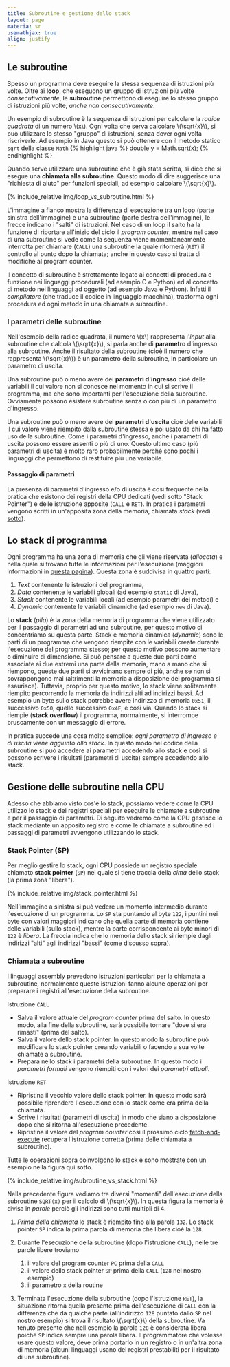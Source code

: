 ```yaml
---
title: Subroutine e gestione dello stack
layout: page
materia: sr
usemathjax: true
align: justify
---
```


## Le subroutine
Spesso un programma deve eseguire la stessa sequenza di istruzioni
più volte. Oltre ai **loop**, che eseguono un gruppo di istruzioni più volte
*consecutivamente*, le **subroutine** permettono di eseguire lo stesso gruppo
di istruzioni più volte, *anche non consecutivamente*.

Un esempio di subroutine è la sequenza di istruzioni per calcolare la
*radice quadrata* di un numero \\(x\\). Ogni volta che serva calcolare
\\(\sqrt{x}\\), si può utilizzare lo stesso "gruppo" di istruzioni,
senza dover ogni volta riscriverle. Ad esempio in Java questo si può
ottenere con il metodo statico ``sqrt`` della classe ``Math``
{% highlight java %}
double y = Math.sqrt(x);
{% endhighlight %}

Quando serve utilizzare una subroutine che è già stata
scritta, si dice che si esegue una **chiamata alla subroutine**.
Questo modo di dire suggerisce una "richiesta di aiuto" per
funzioni speciali, ad esempio calcolare \\(\sqrt{x}\\).

<div class="ml-3 row">
<div class="col-6" markdown="1">
{% include_relative img/loop_vs_subroutine.html %}
</div>
<div class="col-6" markdown="1">

L'immagine a fianco mostra la differenza di esecuzione tra un loop (parte
sinistra dell'immagine) e una subroutine (parte destra dell'immagine),
le frecce indicano i "salti" di istruzioni. Nel caso di un loop il
salto ha la funzione di riportare all'inizio del ciclo il *program counter*,
mentre nel caso di una subroutine si vede come la sequenza viene
momentaneamente interrotta per chiamare (``CALL``) una subroutine la quale
ritornerà (``RET``) il controllo al punto dopo la chiamata; anche in
questo caso si tratta di modifiche al program counter.
</div>
</div>

Il concetto di subroutine è strettamente legato ai concetti di
procedura e funzione nei linguaggi procedurali (ad esempio C e Python) ed al
concetto di metodo nei linguaggi ad oggetto (ad esempio Java e Python).
Infatti il *compilatore* (che traduce il codice
in linguaggio macchina), trasforma ogni procedura ed ogni metodo
in una chiamata a subroutine.

### I parametri delle subroutine
Nell'esempio della radice quadrata, il numero \\(x\\) rappresenta l'*input*
alla subroutine che calcola \\(\sqrt{x}\\), si parla anche di **parametro**
d'ingresso alla subroutine. Anche il risultato della subroutine (cioè il
numero che rappresenta \\(\sqrt{x}\\)) è un parametro della subroutine, in
particolare un parametro di uscita.

Una subroutine può o meno avere dei **parametri d'ingresso** cioè delle
variabili il cui valore non si conosce nel momento in cui si scrive il
programma, ma che sono importanti per l'esecuzione della subroutine.
Ovviamente possono esistere subroutine senza o con più di un
parametro d'ingresso.

Una subroutine può o meno avere dei **parametri d'uscita** cioè delle
variabili il cui valore viene riempito dalla subroutine stessa e poi
usato da chi ha fatto uso della subroutine. Come i parametri d'ingresso,
anche i parametri di uscita possono essere assenti o più di uno. Questo
ultimo caso (più parametri di uscita) è molto raro probabilmente perché
sono pochi i linguaggi che permettono di restituire più una variabile.

#### Passaggio di parametri
La presenza di parametri d'ingresso e/o di uscita è così frequente nella
pratica che esistono dei registri della CPU dedicati (vedi sotto "Stack
Pointer") e delle istruzione apposite (``CALL`` e ``RET``). In pratica
i parametri vengono scritti in un'apposita zona della memoria, chiamata
*stack* (vedi [sotto](lo-stack-di-programma)).


## Lo stack di programma
Ogni programma ha una zona di memoria che gli viene riservata (*allocata*)
e nella quale si trovano tutte le informazioni per l'esecuzione
(maggiori informazioni in  [questa pagina](/content/tpsit/processi.html#lo-spazio-di-memoria-di-un-processo)).
Questa zona è suddivisa in quattro parti:

1. *Text* contenente le istruzioni del programma,
2. *Data* contenente le variabili globali (ad esempio ``static`` di Java),
3. *Stack* contenente le variabili locali (ad esempio parametri dei metodi) e
4. *Dynamic* contenente le variabili dinamiche (ad esempio ``new`` di Java).

Lo **stack** (*pila*) è la zona della memoria di programma che viene utilizzato
per il passaggio di parametri ad una subroutine, per questo motivo ci concentriamo
su questa parte. Stack e memoria dinamica (*dynamic*) sono le parti di un programma
che vengono riempite con le variabili create durante l'esecuzione del programma
stesso; per questo motivo possono aumentare o diminuire di dimensione. Si può
pensare a queste due parti come associate ai due estremi una parte della memoria,
mano a mano che si riempono, queste due parti si avvicinano sempre di più, anche
se non si sovrappongono mai (altrimenti la memoria a disposizione del programma
si esaurisce). Tuttavia, proprio per questo motivo, lo stack viene solitamente
riempito percorrendo la memoria da indirizzi alti ad indirizzi bassi. Ad esempio
un byte sullo stack potrebbe avere indirizzo di memoria ``0x51``, il successivo
``0x50``, quello successivo ``0x4F``, e così via.
Quando lo stack si riempie (**stack overflow**) il programma, normalmente, si
interrompe bruscamente con un messaggio di errore.

In pratica succede una cosa molto semplice: *ogni parametro di ingresso e di
uscita viene aggiunto allo stack*. In questo modo nel codice della subroutine
si può accedere ai parametri accedendo allo stack e così si possono scrivere i
risultati (parametri di uscita) sempre accedendo allo stack. 

## Gestione delle subroutine nella CPU
Adesso che abbiamo visto cos'è lo stack, possiamo vedere come la CPU
utilizzo lo stack e dei registri speciali per eseguire le chiamate a
subroutine e per il passaggio di parametri. Di seguito vedremo come la
CPU gestisce lo stack mediante un apposito registro e come le chiamate
a subroutine ed i passaggi di parametri avvengono utilizzando lo stack.

### Stack Pointer (SP)
Per meglio gestire lo stack, ogni CPU possiede un registro speciale chiamato
**stack pointer** (``SP``) nel quale si tiene traccia della *cima* dello stack
(la prima zona "libera").

<div class="ml-3 row">
<div class="col-6" markdown="1">
{% include_relative img/stack_pointer.html %}
</div>
<div class="col-6" markdown="1">

Nell'immagine a sinistra si può vedere un momento intermedio durante l'esecuzione
di un programma. Lo ``SP`` sta puntando al byte ``122``, i puntini nei byte con
valori maggiori indicano che quella parte di memoria contiene delle variabili
(sullo stack), mentre la parte corrispondente ai byte minori di ``122`` è *libera*.
La freccia indica che lo memoria dello stack si riempie dagli indirizzi "alti" agli
indirizzi "bassi" (come discusso sopra).
</div>
</div>

### Chiamata a subroutine
I linguaggi assembly prevedono istruzioni particolari per la chiamata a subroutine,
normalmente queste istruzioni fanno alcune operazioni per preparare i registri
all'esecuzione della subroutine.

Istruzione ``CALL``
* Salva il valore attuale del *program counter* prima del salto. In questo modo, alla
fine della subroutine, sarà possibile tornare "dove si era rimasti" (prima del salto).
* Salva il valore dello stack pointer. In questo modo la subroutine può modificare
lo stack pointer creando variabili o facendo a sua volte chiamate a subroutine.
* Prepara nello stack i parametri della subroutine. In questo modo i *parametri formali*
vengono riempiti con i valori dei *parametri attuali*.

Istruzione ``RET``
* Ripristina il vecchio valore dello stack pointer. In questo modo sarà possibile
riprendere l'esecuzione con lo stack come era prima della chiamata.
* Scrive i risultati (parametri di uscita) in modo che siano a disposizione dopo
che si ritorna all'esecuzione precedente.
* Ripristina il valore del *program counter* così il prossimo ciclo [fetch-and-execute](cpu.html)
recupera l'istruzione corretta (prima delle chiamata a subroutine).

Tutte le operazioni sopra coinvolgono lo stack e sono mostrate con un esempio nella figura
qui sotto.

{% include_relative img/subroutine_vs_stack.html %}

Nella precedente figura vediamo tre diversi "momenti" dell'esecuzione della
subroutine ``SQRT(x)`` per il calcolo di \\(\sqrt{x}\\). In questa figura la
memoria è divisa in *parole* perciò gli indirizzi sono tutti multipli di 4.
1. *Prima della chiamata* lo stack è riempito fino alla parola ``132``. Lo 
stack pointer ``SP`` indica la prima parola di memoria che libera cioè la 
``128``.

2. Durante l'esecuzione della subroutine (dopo l'istruzione ``CALL``), nelle
tre parole libere troviamo
    1. il valore del program counter ``PC`` prima della ``CALL``
    2. il valore dello stack pointer ``SP`` prima della ``CALL`` (``128`` nel nostro esempio)
    3. il parametro ``x`` della routine

3. Terminata l'esecuzione della subroutine (dopo l'istruzione ``RET``), la situazione
ritorna quella presente prima dell'esecuzione di ``CALL`` con la differenza che da
qualche parte (all'indirizzo ``128`` puntato dallo ``SP`` nel nostro esempio) si
trova il risultato \\(\sqrt{x}\\) della subroutine. Va tenuto presente che nell'esempio
la parola ``128`` è considerata libera poiché ``SP`` indica sempre una parola libera.
Il programmatore che volesse usare questo valore, deve prima portarlo in un registro
o in un'altra zona di memoria (alcuni linguaggi usano dei registri prestabiliti
per il risultato di una subroutine).